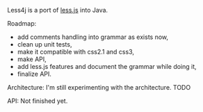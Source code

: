 Less4j is a port of [less.js](http://lesscss.org/) into Java. 

Roadmap:
*  add comments handling into grammar as exists now,
*  clean up unit tests,
*  make it compatible with css2.1 and css3,
*  make API,
*  add less.js features and document the grammar while doing it,
*  finalize API.

Architecture:
I'm still experimenting with the architecture. TODO

API:
Not finished yet. 

